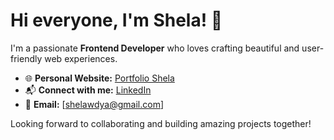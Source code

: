 # Hi everyone, I'm Shela! 👋

I'm a passionate **Frontend Developer** who loves crafting beautiful and user-friendly web experiences.

- 🌐 **Personal Website:** [Portfolio Shela](https://shela-portofolio.vercel.app/)  
- 📬 **Connect with me:** [LinkedIn](https://www.linkedin.com/in/shelawidiyasari/)
- 📩 **Email:** [shelawdya@gmail.com]

Looking forward to collaborating and building amazing projects together!
